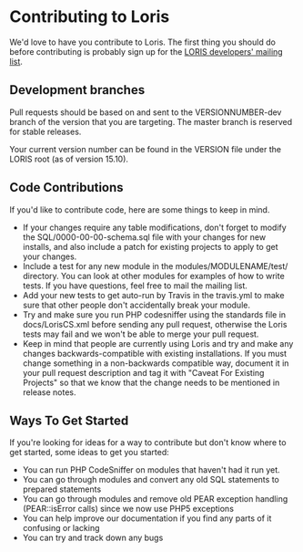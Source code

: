 # Contributing to Loris

We'd love to have you contribute to Loris. The first thing you should do
before contributing is probably sign up for the [LORIS developers' mailing list](http://www.bic.mni.mcgill.ca/mailman/listinfo/loris-dev).

## Development branches

Pull requests should be based on and sent to the VERSIONNUMBER-dev branch of the version that you are targeting. The master branch is reserved for stable releases.

Your current version number can be found in the VERSION file under the LORIS root (as of version 15.10).

## Code Contributions

If you'd like to contribute code, here are some things to keep in mind.

* If your changes require any table modifications, don't forget to modify the
  SQL/0000-00-00-schema.sql file with your changes for new installs, and also
  include a patch for existing projects to apply to get your changes.
* Include a test for any new module in the modules/MODULENAME/test/
  directory. You can look at other modules for examples of how to write tests.
  If you have questions, feel free to mail the mailing list.
* Add your new tests to get auto-run by Travis in the travis.yml to make sure that
  other people don't accidentally break your module.
* Try and make sure you run PHP codesniffer using the standards file in
  docs/LorisCS.xml before sending any pull request, otherwise the Loris tests may
  fail and we won't be able to merge your pull request.
* Keep in mind that people are currently using Loris and try and make any changes
  backwards-compatible with existing installations. If you must change something
  in a non-backwards compatible way, document it in your pull request description and
  tag it with "Caveat For Existing Projects" so that we know that the change needs
  to be mentioned in release notes.

## Ways To Get Started

If you're looking for ideas for a way to contribute but don't know where to get
started, some ideas to get you started:

* You can run PHP CodeSniffer on modules that haven't had it run yet.
* You can go through modules and convert any old SQL statements to prepared
  statements
* You can go through modules and remove old PEAR exception handling (PEAR::isError
  calls) since we now use PHP5 exceptions
* You can help improve our documentation if you find any parts of it confusing or
  lacking
* You can try and track down any bugs
